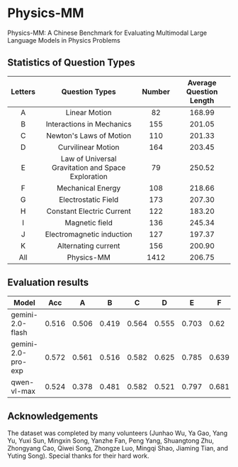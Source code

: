 # Physics-MM

Physics-MM: A Chinese Benchmark for Evaluating Multimodal Large Language Models in Physics Problems

## Statistics of Question Types

| Letters     | Question Types              | Number     | Average Question Length     |
| :-----: | :----------------: | :-----: | :-----: |
| A       | Linear Motion      | 82       | 168.99       |
| B       | Interactions in Mechanics   | 155       | 201.05       |
| C       | Newton's Laws of Motion   | 110       | 201.33       |
| D       | Curvilinear Motion   | 164       | 203.45       |
| E       | Law of Universal Gravitation and Space Exploration   | 79       | 250.52       |
| F       | Mechanical Energy   | 108       | 218.66       |
| G       | Electrostatic Field   | 173       | 207.30       |
| H       | Constant Electric Current   | 122       | 183.20       |
| I       | Magnetic field   | 136       | 245.34       |
| J       | Electromagnetic induction   | 127       | 197.37       |
| K       | Alternating current   | 156       | 200.90       |
| All       | Physics-MM   | 1412       | 206.75       |

## Evaluation results

| Model              | Acc   | A     | B     | C     | D     | E     | F     | G     | H     | I     | J     | K     |
| ------------------ | ----- | ----- | ----- | ----- | ----- | ----- | ----- | ----- | ----- | ----- | ----- | ----- |
| gemini-2.0-flash   | 0.516 | 0.506 | 0.419 | 0.564 | 0.555 | 0.703 | 0.62  | 0.425 | 0.57  | 0.5   | 0.488 | 0.474 |
| gemini-2.0-pro-exp        | 0.572 | 0.561 | 0.516 | 0.582 | 0.625 | 0.785 | 0.639 | 0.488  | 0.635 | 0.526 | 0.52  | 0.542 |
| qwen-vl-max        | 0.524 | 0.378 | 0.481 | 0.582 | 0.521 | 0.797 | 0.681 | 0.39  | 0.574 | 0.485 | 0.48  | 0.542 |

## Acknowledgements

The dataset was completed by many volunteers (Junhao Wu, Ya Gao, Yang Yu, Yuxi Sun, Mingxin Song, Yanzhe Fan, Peng Yang, Shuangtong Zhu, Zhongyang Cao, Qiwei Song, Zhongze Luo, Mingqi Shao, Jiaming Tian, and Yuting Song). Special thanks for their hard work.
